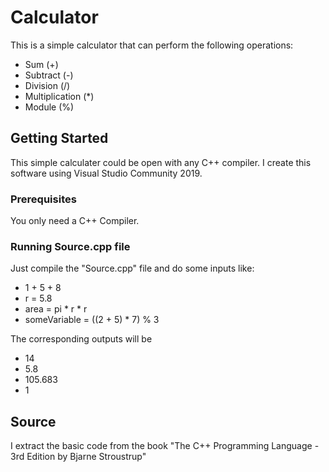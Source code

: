 # Calculator
This is a simple calculator that can perform the following operations:
* Sum (+)
* Subtract (-)
* Division (/)
* Multiplication (*)
* Module (%)
  
## Getting Started
This simple calculater could be open with any C++ compiler. I create this software using Visual Studio Community 2019.

### Prerequisites
You only need a C++ Compiler.

### Running Source.cpp file
Just compile the "Source.cpp" file and do some inputs like:
* 1 + 5 + 8
* r = 5.8
* area = pi * r * r
* someVariable = ((2 + 5) * 7) % 3

The corresponding outputs will be
* 14
* 5.8
* 105.683
* 1
  
## Source
I extract the basic code from the book "The C++ Programming Language - 3rd Edition by Bjarne Stroustrup"

